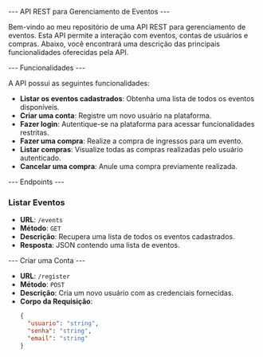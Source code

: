 --- API REST para Gerenciamento de Eventos ---

Bem-vindo ao meu repositório de uma API REST para gerenciamento de eventos. Esta API permite a interação com eventos, contas de usuários e compras. Abaixo, você encontrará uma descrição das principais funcionalidades oferecidas pela API.

--- Funcionalidades ---

A API possui as seguintes funcionalidades:

- **Listar os eventos cadastrados**: Obtenha uma lista de todos os eventos disponíveis.
- **Criar uma conta**: Registre um novo usuário na plataforma.
- **Fazer login**: Autentique-se na plataforma para acessar funcionalidades restritas.
- **Fazer uma compra**: Realize a compra de ingressos para um evento.
- **Listar compras**: Visualize todas as compras realizadas pelo usuário autenticado.
- **Cancelar uma compra**: Anule uma compra previamente realizada.

--- Endpoints ---

### Listar Eventos

- **URL**: `/events`
- **Método**: `GET`
- **Descrição**: Recupera uma lista de todos os eventos cadastrados.
- **Resposta**: JSON contendo uma lista de eventos.

--- Criar uma Conta ---

- **URL**: `/register`
- **Método**: `POST`
- **Descrição**: Cria um novo usuário com as credenciais fornecidas.
- **Corpo da Requisição**:
  ```json
  {
    "usuario": "string",
    "senha": "string",
    "email": "string"
  }
